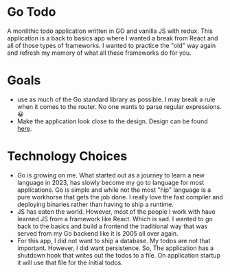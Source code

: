 # Go Todo

A monlithic todo application written in GO and vanilla JS with redux. This application is a back to basics app where I wanted a break from React and all of those types of frameworks. I wanted to practice the "old" way again and refresh my memory of what all these frameworks do for you.


# Goals
- use as much of the Go standard library as possible. I may break a rule when it comes to the router. No one wants to parse regular expressions. 😀
- Make the application look close to the design. Design can be found [here](https://www.frontendmentor.io/challenges/todo-app-Su1_KokOW).


# Technology Choices
- Go is growing on me. What started out as a journey to learn a new language in 2023, has slowly become my go to language for most applications. Go is simple and while not the most "hip" language is a pure workhorse that gets the job done. I really love the fast compiler and deploying binaries rather than having to ship a runtime. 
- JS has eaten the world. However, most of the people I work with have learned JS from a framework like React. Which is sad. I wanted to go back to the basics and build a frontend the traditional way that was served from my Go backend like it is 2005 all over again. 
- For this app, I did not want to ship a database. My todos are not that important. However, I did want persistence. So, The application has a shutdown hook that writes out the todos to a file. On application startup it will use that file for the initial todos. 

